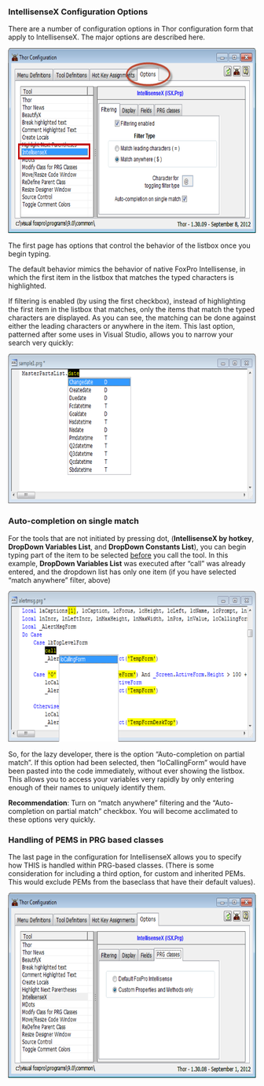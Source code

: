 <h3>IntellisenseX Configuration Options</h3>
<p>There are a number of configuration options in Thor configuration form that apply to IntellisenseX. The major options are described here.</p>
<p><img border="0"  src="Thor%20IntellisenseX%20Configuration%20Options_SNAGHTML1e72af03.png" width="680" height="376" style="border-bottom:0px; border-left:0px; padding-left:0px; padding-right:0px; display:inline; border-top:0px; border-right:0px; padding-top:0px"></p>
<p>The first page has options that control the behavior of the listbox once you begin typing.</p>
<p>The default behavior mimics the behavior of native FoxPro Intellisense, in which the first item in the listbox that matches the typed characters is highlighted.</p>
<p>If filtering is enabled (by using the first checkbox), instead of highlighting the first item in the listbox that matches, only the items that match the typed characters are displayed. As you can see, the matching can be done against either the leading characters
 or anywhere in the item. This last option, patterned after some uses in Visual Studio, allows you to narrow your search very quickly:</p>
<p><img border="0" src="Thor%20IntellisenseX%20Configuration%20Options_SNAGHTML153acc04.png" width="697" height="304" style="border-right-width:0px; padding-left:0px; padding-right:0px; display:inline; border-top-width:0px; border-bottom-width:0px; border-left-width:0px; padding-top:0px"></p>
<h3><a name="SampleIfOne">Auto-completion on single match</a></h3>
<p>For the tools that are not initiated by pressing dot, (<strong>IntellisenseX by hotkey</strong>,
<strong>DropDown Variables List</strong>, and <strong>DropDown Constants List</strong>), you can begin typing part of the item to be selected
<u>before</u> you call the tool. In this example, <strong>DropDown Variables List</strong> was executed after “call” was already entered, and the dropdown list has only one item (if you have selected “match anywhere” filter, above)</p>
<p><img border="0" src="Thor%20IntellisenseX%20Configuration%20Options_SNAGHTML1544dd53.png" width="700" height="306" style="border-right-width:0px; padding-left:0px; padding-right:0px; display:inline; border-top-width:0px; border-bottom-width:0px; border-left-width:0px; padding-top:0px"></p>
<p>So, for the lazy developer, there is the option “Auto-completion on partial match”. If this option had been selected, then “loCallingForm” would have been pasted into the code immediately, without ever showing the listbox. This allows you to access your
 variables very rapidly by only entering enough of their names to uniquely identify them.
</p>
<p><strong>Recommendation</strong>: Turn on “match anywhere” filtering and the “Auto-completion on partial match” checkbox. You will become acclimated to these options very quickly.</p>
<h3><a name="SamplePRGClasses">Handling of PEMS in PRG based classes</a></h3>
<p>The last page in the configuration for IntellisenseX allows you to specify how THIS is handled within PRG-based classes. (There is some consideration for including a third option, for custom and inherited PEMs. This would exclude PEMs from the baseclass
 that have their default values).</p>
<p><img border="0" src="Thor%20IntellisenseX%20Configuration%20Options_SNAGHTML1549e790.png" width="680" height="376" style="border-right-width:0px; padding-left:0px; padding-right:0px; display:inline; border-top-width:0px; border-bottom-width:0px; border-left-width:0px; padding-top:0px"></p>
